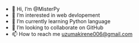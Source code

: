 - 👋 Hi, I’m @MisterPy
- 👀 I’m interested in web devlopement
- 🌱 I’m currently learning Python language
- 💞️ I’m looking to collaborate on GitHub
- 📫 How to reach me uzumakirene006@gmail.com

<!---
MisterPy15/MisterPy15 is a ✨ special ✨ repository because its `README.md` (this file) appears on your GitHub profile.
You can click the Preview link to take a look at your changes.
--->
